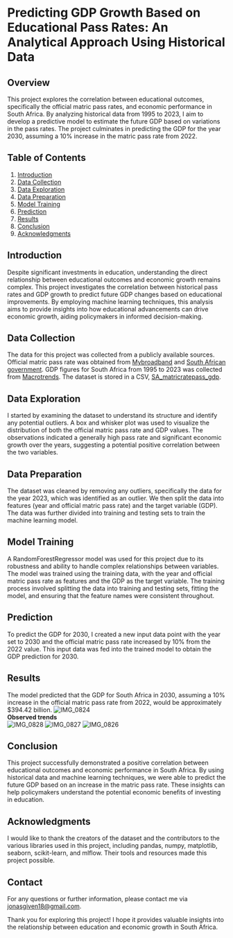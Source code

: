 # Predicting GDP Growth Based on Educational Pass Rates: An Analytical Approach Using Historical Data

## Overview
This project explores the correlation between educational outcomes, specifically the official matric pass rates, and economic performance in South Africa. By analyzing historical data from 1995 to 2023, I aim to develop a predictive model to estimate the future GDP based on variations in the pass rates. The project culminates in predicting the GDP for the year 2030, assuming a 10% increase in the matric pass rate from 2022.

## Table of Contents
1. [Introduction](#introduction)
2. [Data Collection](#data-collection)
3. [Data Exploration](#data-exploration)
4. [Data Preparation](#data-preparation)
5. [Model Training](#model-training)
6. [Prediction](#prediction)
7. [Results](#results)
8. [Conclusion](#conclusion)
9. [Acknowledgments](#acknowledgments)

## Introduction
Despite significant investments in education, understanding the direct relationship between educational outcomes and economic growth remains complex. This project investigates the correlation between historical pass rates and GDP growth to predict future GDP changes based on educational improvements. By employing machine learning techniques, this analysis aims to provide insights into how educational advancements can drive economic growth, aiding policymakers in informed decision-making.

## Data Collection
The data for this project was collected from a publicly available sources.<br/>
Official matric pass rate was obtained from [Mybroadband](https://mybroadband.co.za/news/government/431106-south-africas-matric-pass-rate-official-vs-real-from-1995-to-2021.html) and [South African government](https://www.gov.za/blog/2023-matric-results).
GDP figures for South Africa from 1995 to 2023 was collected from [Macrotrends](https://www.macrotrends.net/global-metrics/countries/ZAF/south-africa/gdp-gross-domestic-product). The dataset is stored in a CSV, [SA_matricratepass_gdp](https://github.com/JonasGiven/Datasets).

## Data Exploration
I started by examining the dataset to understand its structure and identify any potential outliers. A box and whisker plot was used to visualize the distribution of both the official matric pass rate and GDP values. The observations indicated a generally high pass rate and significant economic growth over the years, suggesting a potential positive correlation between the two variables.

## Data Preparation
The dataset was cleaned by removing any outliers, specifically the data for the year 2023, which was identified as an outlier. We then split the data into features (year and official matric pass rate) and the target variable (GDP). The data was further divided into training and testing sets to train the machine learning model.

## Model Training
A RandomForestRegressor model was used for this project due to its robustness and ability to handle complex relationships between variables. The model was trained using the training data, with the year and official matric pass rate as features and the GDP as the target variable. The training process involved splitting the data into training and testing sets, fitting the model, and ensuring that the feature names were consistent throughout.

## Prediction
To predict the GDP for 2030, I created a new input data point with the year set to 2030 and the official matric pass rate increased by 10% from the 2022 value. This input data was fed into the trained model to obtain the GDP prediction for 2030.

## Results
The model predicted that the GDP for South Africa in 2030, assuming a 10% increase in the official matric pass rate from 2022, would be approximately $394.42 billion.
![IMG_0824](https://github.com/JonasGiven/GDP-PREDICTION-IN-2030-IN-SA/assets/169194581/701ac303-7bf2-469c-91cc-b9382ab06cbb)
<br/>
**Observed trends**
<br/>
![IMG_0828](https://github.com/JonasGiven/GDP-PREDICTION-IN-2030-IN-SA/assets/169194581/a069fb7f-ab5c-4642-9b7e-2d305a3e48a3)
![IMG_0827](https://github.com/JonasGiven/GDP-PREDICTION-IN-2030-IN-SA/assets/169194581/94c33f9c-6e22-4bb5-9116-9069043e9525)
![IMG_0826](https://github.com/JonasGiven/GDP-PREDICTION-IN-2030-IN-SA/assets/169194581/ab20f8f7-2db6-4b79-8f84-85573f36d87b)

## Conclusion
This project successfully demonstrated a positive correlation between educational outcomes and economic performance in South Africa. By using historical data and machine learning techniques, we were able to predict the future GDP based on an increase in the matric pass rate. These insights can help policymakers understand the potential economic benefits of investing in education.

## Acknowledgments

I would like to thank the creators of the dataset and the contributors to the various libraries used in this project, including pandas, numpy, matplotlib, seaborn, scikit-learn, and mlflow. Their tools and resources made this project possible.

## Contact

For any questions or further information, please contact me via jonasgiven18@gmail.com.

Thank you for exploring this project! I hope it provides valuable insights into the relationship between education and economic growth in South Africa.
